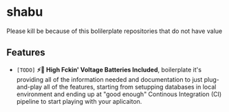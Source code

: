 # shabu
Please kill be because of this bolilerplate repositories that do not have value

## Features

- `[TODO]` **⚡🔋 High Fckin' Voltage Batteries Included**, boilerplate it's providing all of the information needed and documentation to just plug-and-play all of the features, starting from setupping databases in local environment and ending up at "good enough" Continous Integration (CI) pipeline to start playing with your aplicaiton.
